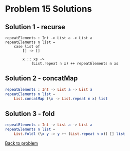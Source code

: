 # Problem 15 Solutions

## Solution 1 - recurse
```
repeatElements : Int -> List a -> List a
repeatElements n list =
    case list of 
        [] -> []
        
        x :: xs -> 
            (List.repeat n x) ++ repeatElements n xs
```

## Solution 2 - concatMap
```elm
repeatElements : Int -> List a -> List a
repeatElements n list =
    List.concatMap (\x -> List.repeat n x) list
```


## Solution 3 - fold
```elm
repeatElements : Int -> List a -> List a
repeatElements n list =
    List.foldl (\x y -> y ++ (List.repeat n x)) [] list
```

[Back to problem](../p/p15.md)